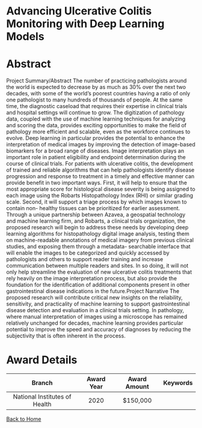 
Advancing Ulcerative Colitis Monitoring with Deep Learning Models
=================================================================

# Abstract


Project Summary/Abstract
The number of practicing pathologists around the world is expected to decrease by as much as 30% over the
next two decades, with some of the world’s poorest countries having a ratio of only one pathologist to many
hundreds of thousands of people. At the same time, the diagnostic caseload that requires their expertise in
clinical trials and hospital settings will continue to grow. The digitization of pathology data, coupled with the
use of machine learning techniques for analyzing and scoring the data, provides exciting opportunities to make
the field of pathology more efficient and scalable, even as the workforce continues to evolve. Deep learning in
particular provides the potential to enhance the interpretation of medical images by improving the detection of
image-based biomarkers for a broad range of diseases.
Image interpretation plays an important role in patient eligibility and endpoint determination during the
course of clinical trials. For patients with ulcerative colitis, the development of trained and reliable algorithms
that can help pathologists identify disease progression and response to treatment in a timely and effective
manner can provide benefit in two important ways. First, it will help to ensure that the most appropriate score
for histological disease severity is being assigned to each image using the Robarts Histopathology Index (RHI)
or similar grading scale. Second, it will support a triage process by which images known to contain non-
healthy tissues can be prioritized for earlier assessment.
Through a unique partnership between Azavea, a geospatial technology and machine learning firm, and
Robarts, a clinical trials organization, the proposed research will begin to address these needs by developing
deep learning algorithms for histopathology digital image analysis, testing them on machine-readable
annotations of medical imagery from previous clinical studies, and exposing them through a metadata-
searchable interface that will enable the images to be categorized and quickly accessed by pathologists and
others to support reader training and increase communication between multiple readers and sites. In so
doing, it will not only help streamline the evaluation of new ulcerative colitis treatments that rely heavily on the
image interpretation process, but also provide the foundation for the identification of additional components
present in other gastrointestinal disease indications in the future.Project Narrative
The proposed research will contribute critical new insights on the reliability, sensitivity, and practicality of
machine learning to support gastrointestinal disease detection and evaluation in a clinical trials setting. In
pathology, where manual interpretation of images using a microscope has remained relatively unchanged for
decades, machine learning provides particular potential to improve the speed and accuracy of diagnoses by
reducing the subjectivity that is often inherent in the process.  

# Award Details

|Branch|Award Year|Award Amount|Keywords|
| :---: | :---: | :---: | :---: |
|National Institutes of Health|2020|$150,000||
  
  


[Back to Home](https://github.com/chrischow/dod_sbir_awards#2427)